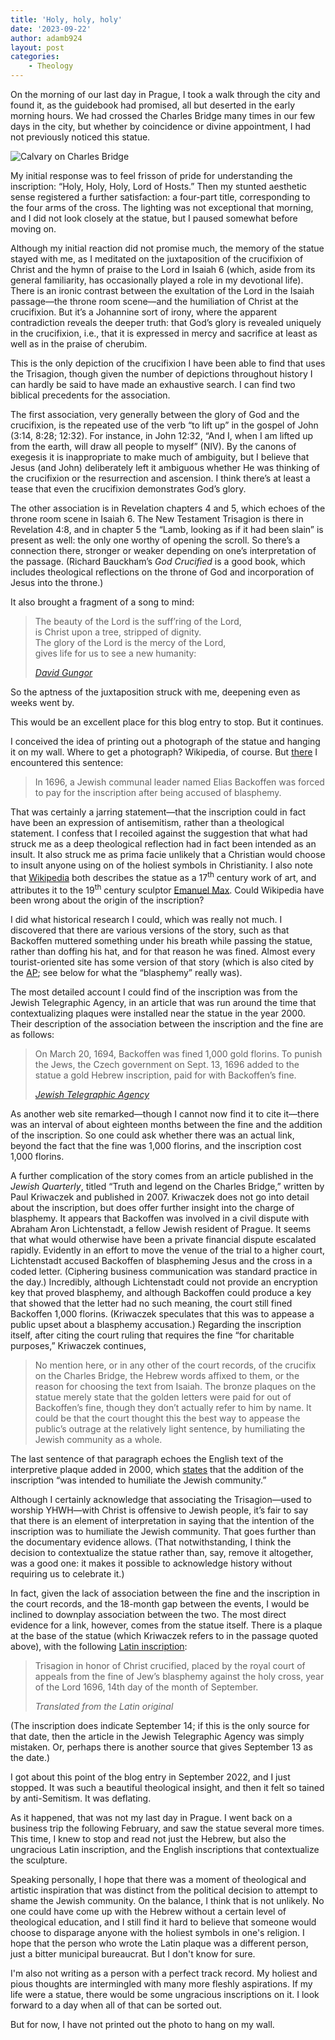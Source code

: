 ```yaml
---
title: 'Holy, holy, holy'
date: '2023-09-22'
author: adamb924
layout: post
categories:
    - Theology
---
```


On the morning of our last day in Prague, I took a walk through the city and found it, as the guidebook had promised, all but deserted in the early morning hours. We had crossed the Charles Bridge many times in our few days in the city, but whether by coincidence or divine appointment, I had not previously noticed this statue.

![Calvary on Charles Bridge](https://upload.wikimedia.org/wikipedia/commons/thumb/0/05/K%C5%99%C3%AD%C5%BE_na_Karlov%C4%9B_most%C4%9B-2.jpg/520px-K%C5%99%C3%AD%C5%BE_na_Karlov%C4%9B_most%C4%9B-2.jpg)

My initial response was to feel frisson of pride for understanding the inscription: “Holy, Holy, Holy, Lord of Hosts.” Then my stunted aesthetic sense registered a further satisfaction: a four-part title, corresponding to the four arms of the cross. The lighting was not exceptional that morning, and I did not look closely at the statue, but I paused somewhat before moving on.

Although my initial reaction did not promise much, the memory of the statue stayed with me, as I meditated on the juxtaposition of the crucifixion of Christ and the hymn of praise to the Lord in Isaiah 6 (which, aside from its general familiarity, has occasionally played a role in my devotional life). There is an ironic contrast between the exultation of the Lord in the Isaiah passage—the throne room scene—and the humiliation of Christ at the crucifixion. But it’s a Johannine sort of irony, where the apparent contradiction reveals the deeper truth: that God’s glory is revealed uniquely in the crucifixion, i.e., that it is expressed in mercy and sacrifice at least as well as in the praise of cherubim.

This is the only depiction of the crucifixion I have been able to find that uses the Trisagion, though given the number of depictions throughout history I can hardly be said to have made an exhaustive search. I can find two biblical precedents for the association.

The first association, very generally between the glory of God and the crucifixion, is the repeated use of the verb “to lift up” in the gospel of John (3:14, 8:28; 12:32). For instance, in John 12:32, “And I, when I am lifted up from the earth, will draw all people to myself” (NIV). By the canons of exegesis it is inappropriate to make much of ambiguity, but I believe that Jesus (and John) deliberately left it ambiguous whether He was thinking of the crucifixion or the resurrection and ascension. I think there’s at least a tease that even the crucifixion demonstrates God’s glory.

The other association is in Revelation chapters 4 and 5, which echoes of the throne room scene in Isaiah 6. The New Testament Trisagion is there in Revelation 4:8, and in chapter 5  the “Lamb, looking as if it had been slain” is present as well: the only one worthy of opening the scroll. So there’s a connection there, stronger or weaker depending on one’s interpretation of the passage. (Richard Bauckham’s *God Crucified* is a good book, which includes theological reflections on the throne of God and incorporation of Jesus into the throne.)

It also brought a fragment of a song to mind:

> The beauty of the Lord is the suff’ring of the Lord,<br>
> is Christ upon a tree, stripped of dignity.<br>
> The glory of the Lord is the mercy of the Lord,<br>
> gives life for us to see a new humanity:
> 
> <cite>[David Gungor](https://theportersgate.bandcamp.com/track/have-mercy-on-me-feat-david-gungor)</cite>

So the aptness of the juxtaposition struck with me, deepening even as weeks went by.

This would be an excellent place for this blog entry to stop. But it continues.

I conceived the idea of printing out a photograph of the statue and hanging it on my wall. Where to get a photograph? Wikipedia, of course. But [there](https://en.wikipedia.org/wiki/Calvary,_Charles_Bridge) I encountered this sentence:

> In 1696, a Jewish communal leader named Elias Backoffen was forced to pay for the inscription after being accused of blasphemy.

That was certainly a jarring statement—that the inscription could in fact have been an expression of antisemitism, rather than a theological statement. I confess that I recoiled against the suggestion that what had struck me as a deep theological reflection had in fact been intended as an insult. It also struck me as prima facie unlikely that a Christian would choose to insult anyone using on of the holiest symbols in Christianity. I also note that [Wikipedia](https://en.wikipedia.org/wiki/Calvary,_Charles_Bridge) both describes the statue as a 17<sup>th</sup> century work of art, and attributes it to the 19<sup>th</sup> century sculptor [Emanuel Max](https://en.wikipedia.org/wiki/Emanuel_Max). Could Wikipedia have been wrong about the origin of the inscription?

I did what historical research I could, which was really not much. I discovered that there are various versions of the story, such as that Backoffen muttered something under his breath while passing the statue, rather than doffing his hat, and for that reason he was fined. Almost every tourist-oriented site has some version of that story (which is also cited by the [AP](https://apnews.com/article/1a2ab2a57e26edfc773441423f0bdda7); see below for what the “blasphemy” really was).

The most detailed account I could find of the inscription was from the Jewish Telegraphic Agency, in an article that was run around the time that contextualizing plaques were installed near the statue in the year 2000. Their description of the association between the inscription and the fine are as follows:

> On March 20, 1694, Backoffen was fined 1,000 gold florins. To punish the Jews, the Czech government on Sept. 13, 1696 added to the statue a gold Hebrew inscription, paid for with Backoffen’s fine.
> 
> <cite>[Jewish Telegraphic Agency](https://www.jta.org/1999/08/06/ny/cross-to-bear)</cite>

As another web site remarked—though I cannot now find it to cite it—there was an interval of about eighteen months between the fine and the addition of the inscription. So one could ask whether there was an actual link, beyond the fact that the fine was 1,000 florins, and the inscription cost 1,000 florins.

A further complication of the story comes from an article published in the *Jewish Quarterly*, titled “Truth and legend on the Charles Bridge,” written by Paul Kriwaczek and published in 2007. Kriwaczek does not go into detail about the inscription, but does offer further insight into the charge of blasphemy. It appears that Backoffen was involved in a civil dispute with Abraham Aron Lichtenstadt, a fellow Jewish resident of Prague. It seems that what would otherwise have been a private financial dispute escalated rapidly. Evidently in an effort to move the venue of the trial to a higher court, Lichtenstadt accused Backoffen of blaspheming Jesus and the cross in a coded letter. (Ciphering business communication was standard practice in the day.) Incredibly, although Lichtenstadt could not provide an encryption key that proved blasphemy, and although Backoffen could produce a key that showed that the letter had no such meaning, the court still fined Backoffen 1,000 florins. (Kriwaczek speculates that this was to appease a public upset about a blasphemy accusation.) Regarding the inscription itself, after citing the court ruling that requires the fine “for charitable purposes,” Kriwaczek continues,

> No mention here, or in any other of the court records, of the crucifix on the Charles Bridge, the Hebrew words affixed to them, or the reason for choosing the text from Isaiah. The bronze plaques on the statue merely state that the golden letters were paid for out of Backoffen’s fine, though they don’t actually refer to him by name. It could be that the court thought this the best way to appease the public’s outrage at the relatively light sentence, by humiliating the Jewish community as a whole.

The last sentence of that paragraph echoes the English text of the interpretive plaque added in 2000, which [states](https://www.alamy.com/bronze-plaque-with-explanatory-text-for-the-antisemitism-text-displayed-with-the-crucifix-and-calvary-sculpture-on-the-charles-bridge-prague-czech-rep-image337762945.html) that the addition of the inscription “was intended to humiliate the Jewish community.”

Although I certainly acknowledge that associating the Trisagion—used to worship YHWH—with Christ is offensive to Jewish people, it’s fair to say that there is an element of interpretation in saying that the intention of the inscription was to humiliate the Jewish community. That goes further than the documentary evidence allows. (That notwithstanding, I think the decision to contextualize the statue rather than, say, remove it altogether, was a good one: it makes it possible to acknowledge history without requiring us to celebrate it.)

In fact, given the lack of association between the fine and the inscription in the court records, and the 18-month gap between the events, I would be inclined to downplay association between the two. The most direct evidence for a link, however, comes from the statue itself. There is a plaque at the base of the statue (which Kriwaczek refers to in the passage quoted above), with the following [Latin inscription](https://upload.wikimedia.org/wikipedia/commons/1/10/3.souso%C5%A1%C3%AD_K%C5%99%C3%AD%C5%BEe_s_Kalv%C3%A1ri%C3%AD.jpg):

> Trisagion in honor of Christ crucified, placed by the royal court of appeals from the fine of Jew’s blasphemy against the holy cross, year of the Lord 1696, 14th day of the month of September.
> 
> <cite>Translated from the Latin original</cite>

(The inscription does indicate September 14; if this is the only source for that date, then the article in the Jewish Telegraphic Agency was simply mistaken. Or, perhaps there is another source that gives September 13 as the date.)

I got about this point of the blog entry in September 2022, and I just stopped. It was such a beautiful theological insight, and then it felt so tained by anti-Semitism. It was deflating.

As it happened, that was not my last day in Prague. I went back on a business trip the following February, and saw the statue several more times. This time, I knew to stop and read not just the Hebrew, but also the ungracious Latin inscription, and the English inscriptions that contextualize the sculpture.

Speaking personally, I hope that there was a moment of theological and artistic inspiration that was distinct from the political decision to attempt to shame the Jewish community. On the balance, I think that is not unlikely. No one could have come up with the Hebrew without a certain level of theological education, and I still find it hard to believe that someone would choose to disparage anyone with the holiest symbols in one's religion. I hope that the person who wrote the Latin plaque was a different person, just a bitter municipal bureaucrat. But I don't know for sure.

I'm also not writing as a person with a perfect track record. My holiest and pious thoughts are intermingled with many more fleshly aspirations. If my life were a statue, there would be some ungracious inscriptions on it. I look forward to a day when all of that can be sorted out.

But for now, I have not printed out the photo to hang on my wall.